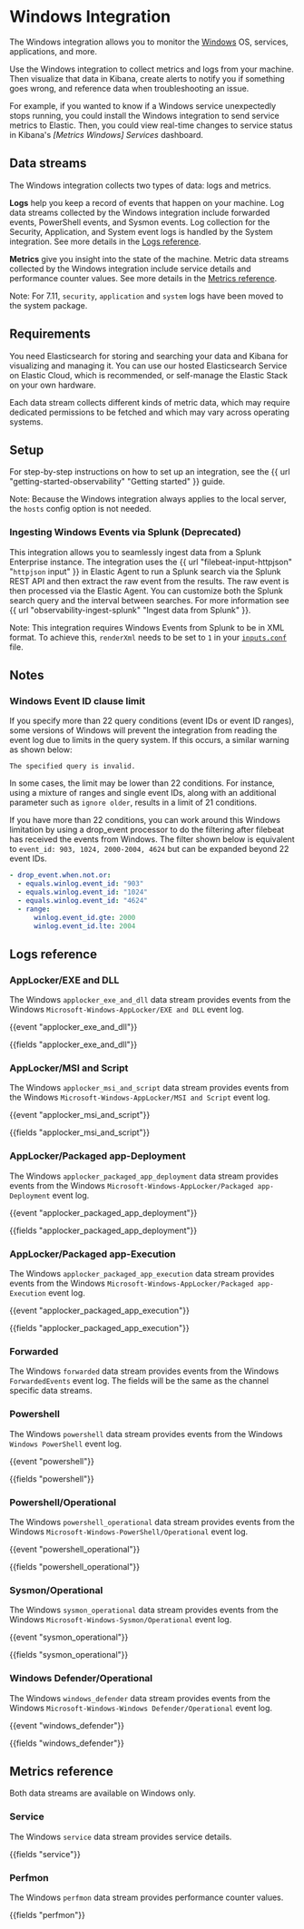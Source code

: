 # Windows Integration

The Windows integration allows you to monitor the [Windows](https://docs.microsoft.com) OS, services, applications, and more.

Use the Windows integration to collect metrics and logs from your machine.
Then visualize that data in Kibana, create alerts to notify you if something goes wrong, and reference data when troubleshooting an issue.

For example, if you wanted to know if a Windows service unexpectedly stops running, you could install the Windows integration to send service metrics to Elastic.
Then, you could view real-time changes to service status in Kibana's _[Metrics Windows] Services_ dashboard.

## Data streams

The Windows integration collects two types of data: logs and metrics.

**Logs** help you keep a record of events that happen on your machine.
Log data streams collected by the Windows integration include forwarded events, PowerShell events, and Sysmon events.
Log collection for the Security, Application, and System event logs is handled by the System integration.
See more details in the [Logs reference](#logs-reference).

**Metrics** give you insight into the state of the machine.
Metric data streams collected by the Windows integration include service details and performance counter values.
See more details in the [Metrics reference](#metrics-reference).

Note: For 7.11, `security`, `application` and `system` logs have been moved to the system package.

## Requirements

You need Elasticsearch for storing and searching your data and Kibana for visualizing and managing it.
You can use our hosted Elasticsearch Service on Elastic Cloud, which is recommended, or self-manage the Elastic Stack on your own hardware.

Each data stream collects different kinds of metric data, which may require dedicated permissions
to be fetched and which may vary across operating systems.

## Setup

For step-by-step instructions on how to set up an integration,
see the {{ url "getting-started-observability" "Getting started" }} guide.

Note: Because the Windows integration always applies to the local server, the `hosts` config option is not needed.

### Ingesting Windows Events via Splunk (Deprecated)

This integration allows you to seamlessly ingest data from a Splunk Enterprise instance.
The integration uses the {{ url "filebeat-input-httpjson" "`httpjson` input" }} in Elastic Agent to run a Splunk search via the Splunk REST API and then extract the raw event from the results.
The raw event is then processed via the Elastic Agent.
You can customize both the Splunk search query and the interval between searches.
For more information see {{ url "observability-ingest-splunk" "Ingest data from Splunk" }}.

Note: This integration requires Windows Events from Splunk to be in XML format.
To achieve this, `renderXml` needs to be set to `1` in your [`inputs.conf`](https://docs.splunk.com/Documentation/Splunk/latest/Admin/Inputsconf) file.

## Notes

### Windows Event ID clause limit

If you specify more than 22 query conditions (event IDs or event ID ranges), some
versions of Windows will prevent the integration from reading the event log due to
limits in the query system. If this occurs, a similar warning as shown below:

```
The specified query is invalid.
```

In some cases, the limit may be lower than 22 conditions. For instance, using a
mixture of ranges and single event IDs, along with an additional parameter such
as `ignore older`, results in a limit of 21 conditions.

If you have more than 22 conditions, you can work around this Windows limitation
by using a drop_event processor to do the filtering after filebeat has received
the events from Windows. The filter shown below is equivalent to
`event_id: 903, 1024, 2000-2004, 4624` but can be expanded beyond 22 event IDs.

```yaml
- drop_event.when.not.or:
  - equals.winlog.event_id: "903"
  - equals.winlog.event_id: "1024"
  - equals.winlog.event_id: "4624"
  - range:
      winlog.event_id.gte: 2000
      winlog.event_id.lte: 2004
```

## Logs reference

### AppLocker/EXE and DLL

The Windows `applocker_exe_and_dll` data stream provides events from the Windows
`Microsoft-Windows-AppLocker/EXE and DLL` event log.

{{event "applocker_exe_and_dll"}}

{{fields "applocker_exe_and_dll"}}

### AppLocker/MSI and Script

The Windows `applocker_msi_and_script` data stream provides events from the Windows
`Microsoft-Windows-AppLocker/MSI and Script` event log.

{{event "applocker_msi_and_script"}}

{{fields "applocker_msi_and_script"}}

### AppLocker/Packaged app-Deployment

The Windows `applocker_packaged_app_deployment` data stream provides events from the Windows
`Microsoft-Windows-AppLocker/Packaged app-Deployment` event log.

{{event "applocker_packaged_app_deployment"}}

{{fields "applocker_packaged_app_deployment"}}

### AppLocker/Packaged app-Execution

The Windows `applocker_packaged_app_execution` data stream provides events from the Windows
`Microsoft-Windows-AppLocker/Packaged app-Execution` event log.

{{event "applocker_packaged_app_execution"}}

{{fields "applocker_packaged_app_execution"}}

### Forwarded

The Windows `forwarded` data stream provides events from the Windows
`ForwardedEvents` event log. The fields will be the same as the 
channel specific data streams.

### Powershell

The Windows `powershell` data stream provides events from the Windows
`Windows PowerShell` event log.

{{event "powershell"}}

{{fields "powershell"}}

### Powershell/Operational

The Windows `powershell_operational` data stream provides events from the Windows
`Microsoft-Windows-PowerShell/Operational` event log.

{{event "powershell_operational"}}

{{fields "powershell_operational"}}

### Sysmon/Operational

The Windows `sysmon_operational` data stream provides events from the Windows
`Microsoft-Windows-Sysmon/Operational` event log.

{{event "sysmon_operational"}}

{{fields "sysmon_operational"}}

### Windows Defender/Operational

The Windows `windows_defender` data stream provides events from the Windows
`Microsoft-Windows-Windows Defender/Operational` event log.

{{event "windows_defender"}}

{{fields "windows_defender"}}

## Metrics reference

Both data streams are available on Windows only.

### Service

The Windows `service` data stream provides service details.

{{fields "service"}}

### Perfmon

The Windows `perfmon` data stream provides performance counter values.

{{fields "perfmon"}}
